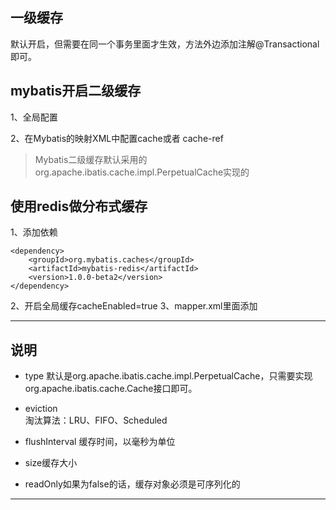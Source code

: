 ## 一级缓存
默认开启，但需要在同一个事务里面才生效，方法外边添加注解@Transactional即可。


## mybatis开启二级缓存

1、全局配置
<setting name="cacheEnabled" value="true" />

2、在Mybatis的映射XML中配置cache或者 cache-ref
<cache/>


> Mybatis二级缓存默认采用的org.apache.ibatis.cache.impl.PerpetualCache实现的


## 使用redis做分布式缓存

1、添加依赖
```
<dependency>
    <groupId>org.mybatis.caches</groupId>
    <artifactId>mybatis-redis</artifactId>
    <version>1.0.0-beta2</version>
</dependency>
```

2、开启全局缓存cacheEnabled=true
3、mapper.xml里面添加
<cache type="org.mybatis.caches.redis.RedisCache" />


---

## <cache/>说明

- type 
默认是org.apache.ibatis.cache.impl.PerpetualCache，只需要实现 org.apache.ibatis.cache.Cache接口即可。

- eviction  
淘汰算法：LRU、FIFO、Scheduled

- flushInterval
缓存时间，以毫秒为单位

- size缓存大小

- readOnly如果为false的话，缓存对象必须是可序列化的



















---